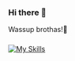 ### Hi there 👋
Wassup brothas!🤟
 ### 
[![My Skills](https://skillicons.dev/icons?i=js,html,css,bootstrap,git,js,jest,laravel,nextjs,php,react,redux,ts)](https://skillicons.dev)
